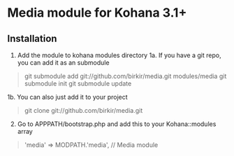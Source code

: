 Media module for Kohana 3.1+
=============

Installation
-------------
1. Add the module to kohana modules directory
1a. If you have a git repo, you can add it as an submodule
> git submodule add git://github.com/birkir/media.git modules/media
> git submodule init
> git submodule update

1b. You can also just add it to your project
> git clone git://github.com/birkir/media.git

2. Go to APPPATH/bootstrap.php and add this to your Kohana::modules array
> 'media'      => MODPATH.'media',      // Media module